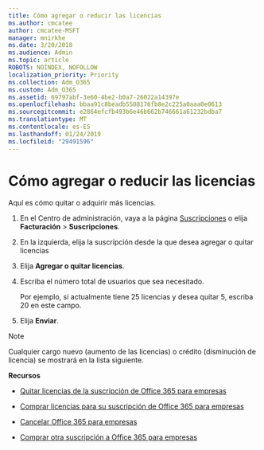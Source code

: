```yaml
---
title: Cómo agregar o reducir las licencias
ms.author: cmcatee
author: cmcatee-MSFT
manager: mnirkhe
ms.date: 3/20/2018
ms.audience: Admin
ms.topic: article
ROBOTS: NOINDEX, NOFOLLOW
localization_priority: Priority
ms.collection: Adm_O365
ms.custom: Adm_O365
ms.assetid: 69797abf-3e60-4be2-b0a7-26022a14397e
ms.openlocfilehash: bbaa91c8beadb5508176fb8e2c225a0aaa0e0613
ms.sourcegitcommit: e2864efcfb493b6e46b662b746661a61232bdba7
ms.translationtype: MT
ms.contentlocale: es-ES
ms.lasthandoff: 01/24/2019
ms.locfileid: "29491596"
---
```

# <a name="how-to-add-or-reduce-licenses"></a>Cómo agregar o reducir las licencias

Aquí es cómo quitar o adquirir más licencias.
  
1. En el Centro de administración, vaya a la página [Suscripciones](https://go.microsoft.com/fwlink/p/?linkid=842054) o elija **Facturación** \> **Suscripciones**.
    
2. En la izquierda, elija la suscripción desde la que desea agregar o quitar licencias
    
3. Elija **Agregar o quitar licencias**.
    
4. Escriba el número total de usuarios que sea necesitado.
    
    Por ejemplo, si actualmente tiene 25 licencias y desea quitar 5, escriba 20 en este campo.
    
5. Elija **Enviar**.
    
> [!NOTE]
> Cualquier cargo nuevo (aumento de las licencias) o crédito (disminución de licencia) se mostrará en la lista siguiente. 
  
 **Recursos**
  
- [Quitar licencias de la suscripción de Office 365 para empresas](https://support.office.com/article/9c64d127-e2dd-4ecc-81f5-2f87e5a74803)
    
- [Comprar licencias para su suscripción de Office 365 para empresas](https://support.office.com/article/36081d8d-b3fa-4948-8c34-e217bba825e1)
    
- [Cancelar Office 365 para empresas](https://support.office.com/article/b1bc0bef-4608-4601-813a-cdd9f746709a)
    
- [Comprar otra suscripción a Office 365 para empresas](https://support.office.com/article/fab3b86c-3359-4042-8692-5d4dc7550b7c)
    

